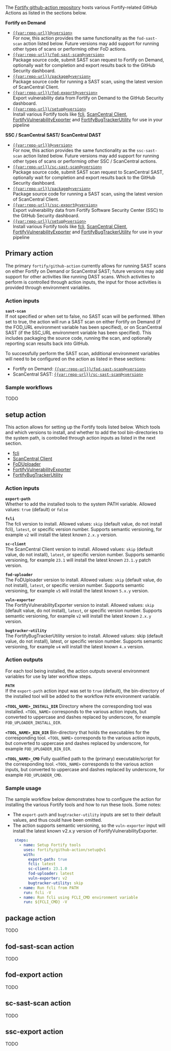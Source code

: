 The [Fortify github-action repository]({{repo-url}}) hosts various Fortify-related GitHub Actions as listed in the sections below.

**Fortify on Demand**

* [`{{var:repo-url}}@<version>`](#primary-action)  
  For now, this action provides the same functionality as the `fod-sast-scan` action listed below. Future versions may add support for running other types of scans or performing other FoD actions.
* [`{{var:repo-url}}/fod-sast-scan@<version>`](#fod-sast-scan-action)  
  Package source code, submit SAST scan request to Fortify on Demand, optionally wait for completion and export results back to the GitHub Security dashboard.
* [`{{var:repo-url}}/package@<version>`](#package-action)  
  Package source code for running a SAST scan, using the latest version of ScanCentral Client.
* [`{{var:repo-url}}/fod-export@<version>`](#fod-export-action)  
  Export vulnerability data from Fortify on Demand to the GitHub Security dashboard.
* [`{{var:repo-url}}/setup@<version>`](#setup-action)  
  Install various Fortify tools like [fcli](https://github.com/fortify/fcli), [ScanCentral Client](https://www.microfocus.com/documentation/fortify-software-security-center/2310/SC_SAST_Help_23.1.0/index.htm#A_Clients.htm), [FortifyVulnerabilityExporter](https://github.com/fortify/FortifyVulnerabilityExporter) and [FortifyBugTrackerUtility](https://github.com/fortify-ps/FortifyBugTrackerUtility) for use in your pipeline
  
**SSC / ScanCentral SAST/ ScanCentral DAST**

* [`{{var:repo-url}}@<version>`](#primary-action)  
  For now, this action provides the same functionality as the `ssc-sast-scan` action listed below. Future versions may add support for running other types of scans or performing other SSC / ScanCentral actions.
* [`{{var:repo-url}}/sc-sast-scan@<version>`](#sc-sast-scan-action)  
  Package source code, submit SAST scan request to ScanCentral SAST, optionally wait for completion and export results back to the GitHub Security dashboard.
* [`{{var:repo-url}}/package@<version>`](#package-action)  
  Package source code for running a SAST scan, using the latest version of ScanCentral Client.
* [`{{var:repo-url}}/ssc-export@<version>`](#ssc-export-action)  
  Export vulnerability data from Fortify Software Security Center (SSC) to the GitHub Security dashboard.
* [`{{var:repo-url}}/setup@<version>`](#setup-action)  
  Install various Fortify tools like [fcli](https://github.com/fortify/fcli), [ScanCentral Client](https://www.microfocus.com/documentation/fortify-software-security-center/2310/SC_SAST_Help_23.1.0/index.htm#A_Clients.htm), [FortifyVulnerabilityExporter](https://github.com/fortify/FortifyVulnerabilityExporter) and [FortifyBugTrackerUtility](https://github.com/fortify-ps/FortifyBugTrackerUtility) for use in your pipeline

## Primary action

The primary `fortify/github-action` currently allows for running SAST scans on either Fortify on Demand or ScanCentral SAST; future versions may add support for other activities like running DAST scans. Which activities to perform is controlled through action inputs, the input for those activities is provided through environment variables.

### Action inputs

**`sast-scan`**    
If not specified or when set to false, no SAST scan will be performed. When set to true, the action will run a SAST scan on either Fortify on Demand (if the FOD_URL environment variable has been specified), or on ScanCentral SAST (if the SSC_URL environment variable has been specified). This includes packaging the source code, running the scan, and optionally reporting scan results back into GitHub. 

To successfully perform the SAST scan, additional environment variables will need to be configured on the action as listed in these sections:

* Fortify on Demand: [`{{var:repo-url}}/fod-sast-scan@<version>`](#fod-sast-scan-action)
* ScanCentral SAST: [`{{var:repo-url}}/sc-sast-scan@<version>`](#sc-sast-scan-action)

### Sample workflows

TODO

## setup action

This action allows for setting up the Fortify tools listed below. Which tools and which versions to install, and whether to add the tool bin-directories to the system path, is controlled through action inputs as listed in the next section.

* [fcli](https://github.com/fortify/fcli)
* [ScanCentral Client](https://www.microfocus.com/documentation/fortify-software-security-center/2310/SC_SAST_Help_23.1.0/index.htm#A_Clients.htm)
* [FoDUploader](https://github.com/fod-dev/fod-uploader-java)
* [FortifyVulnerabilityExporter](https://github.com/fortify/FortifyVulnerabilityExporter)
* [FortifyBugTrackerUtility](https://github.com/fortify-ps/FortifyBugTrackerUtility)

### Action inputs

**`export-path`**    
Whether to add the installed tools to the system PATH variable. Allowed values: `true` (default) or `false`

**`fcli`**    
The fcli version to install. Allowed values: `skip` (default value, do not install fcli), `latest`, or specific version number. Supports semantic versioning, for example `v2` will install the latest known `2.x.y` version.

**`sc-client`**    
The ScanCentral Client version to install. Allowed values: `skip` (default value, do not install), `latest`, or specific version number. Supports semantic versioning, for example `23.1` will install the latest known `23.1.y` patch version.

**`fod-uploader`**    
The FoDUploader version to install. Allowed values: `skip` (default value, do not install), `latest`, or specific version number. Supports semantic versioning, for example `v5` will install the latest known `5.x.y` version.

**`vuln-exporter`**    
The FortifyVulnerabilityExporter version to install. Allowed values: `skip` (default value, do not install), `latest`, or specific version number. Supports semantic versioning, for example `v2` will install the latest known `2.x.y` version.

**`bugtracker-utility`**    
The FortifyBugTrackerUtility version to install. Allowed values: skip (default value, do not install), latest, or specific version number. Supports semantic versioning, for example `v4` will install the latest known `4.x` version.

### Action outputs

For each tool being installed, the action outputs several environment variables for use by later workflow steps.

**`PATH`**    
If the `export-path` action input was set to `true` (default), the bin-directory of the installed tool will be added to the workflow `PATH` environment variable.

**`<TOOL_NAME>_INSTALL_DIR`**
Directory where the corresponding tool was installed. `<TOOL_NAME>` corresponds to the various action inputs, but converted to uppercase and dashes replaced by underscore, for example `FOD_UPLOADER_INSTALL_DIR`.

**`<TOOL_NAME>_BIN_DIR`**
Bin-directory that holds the executables for the corresponding tool. `<TOOL_NAME>` corresponds to the various action inputs, but converted to uppercase and dashes replaced by underscore, for example `FOD_UPLOADER_BIN_DIR`.

**`<TOOL_NAME>_CMD`**
Fully qualified path to the (primary) executable/script for the corresponding tool. `<TOOL_NAME>` corresponds to the various action inputs, but converted to uppercase and dashes replaced by underscore, for example `FOD_UPLOADER_CMD`.

### Sample usage

The sample workflow below demonstrates how to configure the action for installing the various Fortify tools and how to run these tools. Some notes:

* The `export-path` and `bugtracker-utility` inputs are set to their default values, and thus could have been omitted.
* The action supports semantic versioning, so the `vuln-exporter` input will install the latest known v2.x.y version of FortifyVulnerabilityExporter.

```yaml
    steps:    
      - name: Setup Fortify tools
        uses: fortify/github-action/setup@v1
        with:
          export-path: true
          fcli: latest
          sc-client: 23.1.0
          fod-uploader: latest
          vuln-exporter: v2
          bugtracker-utility: skip
      - name: Run fcli from PATH
        run: fcli -V
      - name: Run fcli using FCLI_CMD environment variable
        run: ${FCLI_CMD} -V
```

## package action

TODO

## fod-sast-scan action

TODO

## fod-export action

TODO

## sc-sast-scan action

TODO

## ssc-export action

TODO
